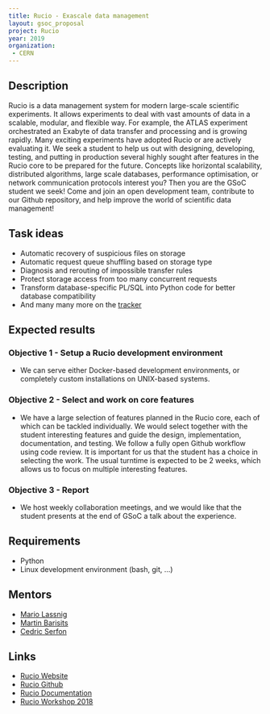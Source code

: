 ```yaml
---
title: Rucio - Exascale data management
layout: gsoc_proposal
project: Rucio
year: 2019
organization:
 - CERN
---
```


## Description

Rucio is a data management system for modern large-scale scientific experiments. It allows experiments to deal with vast amounts of data in a scalable, modular, and flexible way. For example, the ATLAS experiment orchestrated an Exabyte of data transfer and processing and is growing rapidly. Many exciting experiments have adopted Rucio or are actively evaluating it. We seek a student to help us out with designing, developing, testing, and putting in production several highly sought after features in the Rucio core to be prepared for the future. Concepts like horizontal scalability, distributed algorithms, large scale databases, performance optimisation, or network communication protocols interest you? Then you are the GSoC student we seek! Come and join an open development team, contribute to our Github repository, and help improve the world of scientific data management!

## Task ideas

- Automatic recovery of suspicious files on storage
- Automatic request queue shuffling based on storage type
- Diagnosis and rerouting of impossible transfer rules
- Protect storage access from too many concurrent requests
- Transform database-specific PL/SQL into Python code for better database compatibility
- And many many more on the [tracker](https://github.com/rucio/rucio/issues)

## Expected results

### Objective 1 - Setup a Rucio development environment

- We can serve either Docker-based development environments, or completely custom installations on UNIX-based systems.

### Objective 2 - Select and work on core features

- We have a large selection of features planned in the Rucio core, each of which can be tackled individually. We would select together with the student interesting features and guide the design, implementation, documentation, and testing. We follow a fully open Github workflow using code review. It is important for us that the student has a choice in selecting the work. The usual turntime is expected to be 2 weeks, which allows us to focus on multiple interesting features.

### Objective 3 - Report

- We host weekly collaboration meetings, and we would like that the student presents at the end of GSoC a talk about the experience.

## Requirements

- Python
- Linux development environment (bash, git, ...)

## Mentors

- [Mario Lassnig](mailto:Mario.Lassnig@cern.ch)
- [Martin Barisits](mailto:Martin.Barisits@cern.ch)
- [Cedric Serfon](mailto:Cedric.Serfon@cern.ch)

## Links

- [Rucio Website](https://rucio.cern.ch)
- [Rucio Github](https://github.com/rucio/rucio)
- [Rucio Documentation](https://rucio.readthedocs.io/en/latest/)
- [Rucio Workshop 2018](https://indico.cern.ch/event/676472/)

